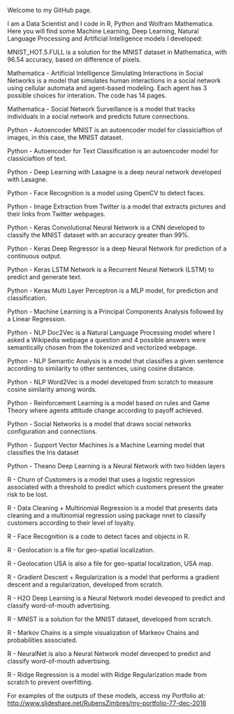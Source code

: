 Welcome to my GitHub page. 

I am a Data Scientist and I code in R, Python and Wolfram Mathematica. Here you will find some Machine Learning, Deep Learning, Natural Language Processing and Artificial Intelligence models I developed:

MNIST_HOT.5.FULL	is a solution for the MNIST dataset in Mathematica, with 96.54 accuracy, based on difference of pixels.

Mathematica - Artificial Intelligence Simulating Interactions in Social Networks	is a model that simulates human interactions in a social network using cellular automata and agent-based modeling. Each agent has 3 possible choices for interation. The code has 14 pages.

Mathematica - Social Network Surveillance	is a model that tracks individuals in a social network and predicts future connections.

Python - Autoencoder MNIST	is an autoencoder model for classiciaftion of images, in this case, the MNIST dataset.

Python - Autoencoder for Text Classification	is an autoencoder model for classiciaftion of text.

Python - Deep Learning with Lasagne	is a deep neural network developed with Lasagne.

Python - Face Recognition	is a model using OpenCV to detect faces.

Python - Image Extraction from Twitter	is a model that extracts pictures and their links from Twitter webpages.

Python - Keras Convolutional Neural Network is a CNN developed to classify the MNIST dataset with an accuracy greater than 99%.

Python - Keras Deep Regressor	is a deep Neural Network for prediction of a continuous output.

Python - Keras LSTM Network	is a Recurrent Neural Network (LSTM) to predict and generate text.

Python - Keras Multi Layer Perceptron	is a MLP model, for prediction and classification.

Python - Machine Learning is a Principal Components Analysis followed by a Linear Regression.

Python - NLP Doc2Vec	is a Natural Language Processing model where I asked a Wikipedia webpage a question and 4 possible answers were semantically chosen from the tokenized and vectorized webpage.

Python - NLP Semantic Analysis	is a model that classifies a given sentence according to similarity to other sentences, using cosine distance.

Python - NLP Word2Vec	is a model developed from scratch to measure cosine similarity among words.

Python - Reinforcement Learning	is a model based on rules and Game Theory where agents attitude change according to payoff achieved.

Python - Social Networks	is a model that draws social networks configuration and connections.

Python - Support Vector Machines	is a Machine Learning model that classifies the Iris dataset

Python - Theano Deep Learning	is a Neural Network with two hidden layers

R - Churn of Customers is a model that uses a logistic regression associated with a threshold to predict which customers present the greater risk to be lost.

R - Data Cleaning + Multinomial Regression	is a model that presents data cleaning and a multinomial regression using package nnet to classify customers according to their level of loyalty.

R - Face Recognition	is a code to detect faces and objects in R.

R - Geolocation	is a file for geo-spatial localization.

R - Geolocation USA	is also a file for geo-spatial localization, USA map.

R - Gradient Descent + Regularization	is a model that performs a gradient descent and a regularization, developed from scratch.

R - H2O Deep Learning	is a Neural Network model deveoped to predict and classify word-of-mouth advertising.

R - MNIST	is a solution for the MNIST dataset, developed from scratch.

R - Markov Chains	is a simple visualization of Markeov Chains and probabilities associated.

R - NeuralNet	is also a Neural Network model deveoped to predict and classify word-of-mouth advertising.

R - Ridge Regression is a model with Ridge Regularization made from scratch to prevent overfitting.


For examples of the outputs of these models, access my Portfolio at: http://www.slideshare.net/RubensZimbres/my-portfolio-77-dec-2016
